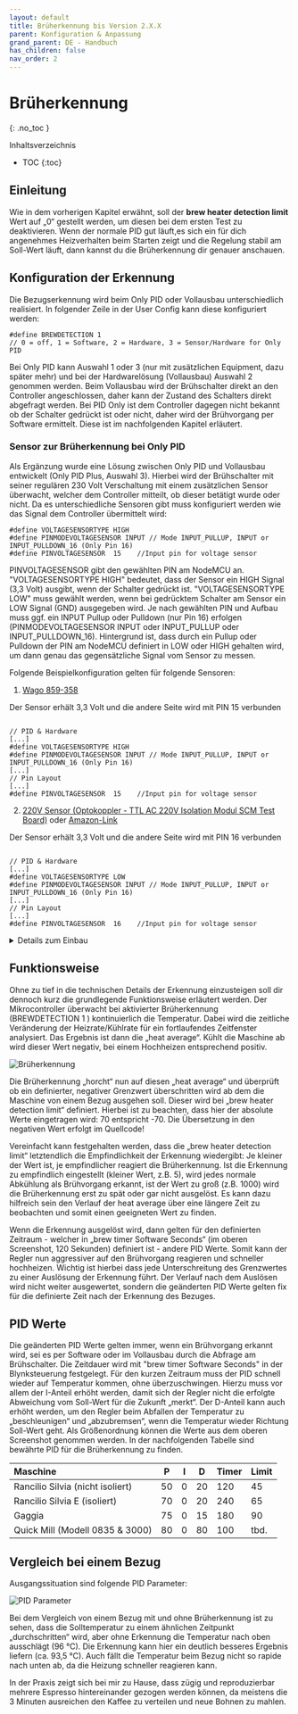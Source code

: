 ```yaml
---
layout: default
title: Brüherkennung bis Version 2.X.X
parent: Konfiguration & Anpassung
grand_parent: DE - Handbuch
has_children: false
nav_order: 2
---
```


# Brüherkennung
{: .no_toc }

Inhaltsverzeichnis

* TOC
{:toc}

## Einleitung

Wie in dem vorherigen Kapitel erwähnt, soll der **brew heater detection limit** Wert auf „0“ gestellt werden, um diesen bei dem ersten Test zu deaktivieren. Wenn der normale PID gut läuft,es sich ein für dich angenehmes Heizverhalten beim Starten zeigt und die Regelung stabil am Soll-Wert läuft, dann kannst du die Brüherkennung dir genauer anschauen.

## Konfiguration der Erkennung

Die Bezugserkennung wird beim Only PID oder Vollausbau unterschiedlich realisiert. In folgender Zeile in der User Config kann diese konfiguriert werden: 
```
#define BREWDETECTION 1            
// 0 = off, 1 = Software, 2 = Hardware, 3 = Sensor/Hardware for Only PID 
```
Bei Only PID kann Auswahl 1 oder 3 (nur mit zusätzlichen Equipment, dazu später mehr) und bei der Hardwarelösung (Vollausbau) Auswahl 2 genommen werden. Beim Vollausbau wird der Brühschalter direkt an den Controller angeschlossen, daher kann der Zustand des Schalters direkt abgefragt werden.
Bei PID Only ist dem Controller dagegen nicht bekannt ob der Schalter gedrückt ist oder nicht, daher wird der Brühvorgang per Software ermittelt. Diese ist im nachfolgenden Kapitel erläutert.
### Sensor zur Brüherkennung bei Only PID
Als Ergänzung wurde eine Lösung zwischen Only PID und Vollausbau entwickelt (Only PID Plus, Auswahl 3). Hierbei wird der Brühschalter mit seiner regulären 230 Volt Verschaltung mit einem zusätzlichen Sensor überwacht, welcher dem Controller mitteilt, ob dieser betätigt wurde oder nicht. Da es unterschiedliche Sensoren gibt muss konfiguriert werden wie das Signal dem Controller übermittelt wird:
```
#define VOLTAGESENSORTYPE HIGH 
#define PINMODEVOLTAGESENSOR INPUT // Mode INPUT_PULLUP, INPUT or INPUT_PULLDOWN_16 (Only Pin 16)
#define PINVOLTAGESENSOR  15    //Input pin for voltage sensor
```
PINVOLTAGESENSOR gibt den gewählten PIN am NodeMCU an. "VOLTAGESENSORTYPE HIGH" bedeutet, dass der Sensor ein HIGH Signal (3,3 Volt) ausgibt, wenn der Schalter gedrückt ist. "VOLTAGESENSORTYPE LOW" muss gewählt werden, wenn bei gedrücktem Schalter am Sensor ein LOW Signal (GND) ausgegeben wird. Je nach gewählten PIN und Aufbau muss ggf. ein INPUT Pullup oder Pulldown (nur Pin 16) erfolgen (PINMODEVOLTAGESENSOR INPUT oder INPUT_PULLUP oder INPUT_PULLDOWN_16). Hintergrund ist, dass durch ein Pullup oder Pulldown der PIN am NodeMCU definiert in LOW oder HIGH gehalten wird, um dann genau das gegensätzliche Signal vom Sensor zu messen. 

Folgende Beispielkonfiguration gelten für folgende Sensoren:
1. [Wago 859-358](https://www.elektro4000.de/Steuerungen-Schaltgeraete/Relais/Schaltrelais/Schaltrelais/WAGO-GmbH-Co-KG-Relaisklemme-859-358::185163.html)

Der Sensor erhält 3,3 Volt und die andere Seite wird mit PIN 15 verbunden

```

// PID & Hardware 
[...]
#define VOLTAGESENSORTYPE HIGH 
#define PINMODEVOLTAGESENSOR INPUT // Mode INPUT_PULLUP, INPUT or INPUT_PULLDOWN_16 (Only Pin 16)
[...]
// Pin Layout
[...]
#define PINVOLTAGESENSOR  15    //Input pin for voltage sensor

```

2. [220V Sensor (Optokoppler - TTL AC 220V Isolation Modul SCM Test Board)](https://www.funduinoshop.com/epages/78096195.mobile/de_DE/?ObjectPath=/Shops/78096195/Products/B-7-2&Locale=de_DE) oder [Amazon-Link](https://www.amazon.de/DollaTek-Mikrocontroller-Optokoppler-Isolationsmodul-Testkarte/dp/B08HQ7K14H/ref=sr_1_19?__mk_de_DE=%C3%85M%C3%85%C5%BD%C3%95%C3%91&crid=1GLK3KV3YG923&keywords=optokoppler&qid=1644770841&sprefix=optokoppler%2Caps%2C106&sr=8-19)

Der Sensor erhält 3,3 Volt und die andere Seite wird mit PIN 16 verbunden


```

// PID & Hardware 
[...]
#define VOLTAGESENSORTYPE LOW 
#define PINMODEVOLTAGESENSOR INPUT // Mode INPUT_PULLUP, INPUT or INPUT_PULLDOWN_16 (Only Pin 16)
[...]
// Pin Layout
[...]
#define PINVOLTAGESENSOR  16    //Input pin for voltage sensor

```

<details markdown="block">
    <summary> Details zum Einbau </summary>

    Im Fall zwei (220V Sensor) sollte es dann wie folgt verbunden sein:

    |Board|Opto|
    |-|-|
    |GND|GND|
    |5V|VCC|
    |PIN 16|OUT|

![QM Opto](../../img/qm-opto.png)
</details>


## Funktionsweise

Ohne zu tief in die technischen Details der Erkennung einzusteigen soll dir dennoch kurz die grundlegende Funktionsweise erläutert werden. Der Mikrocontroller überwacht bei aktivierter Brüherkennung (BREWDETECTION 1 ) kontinuierlich die Temperatur. Dabei wird die zeitliche Veränderung der Heizrate/Kühlrate für ein fortlaufendes Zeitfenster analysiert. Das Ergebnis ist dann die „heat average“. Kühlt die Maschine ab wird dieser Wert negativ, bei einem Hochheizen entsprechend positiv.

![Brüherkennung](../../img/fullsizeoutput_1c57.jpeg)

Die Brüherkennung „horcht“ nun auf diesen „heat average“ und überprüft ob ein definierter, negativer Grenzwert überschritten wird ab dem die Maschine von einem Bezug ausgehen soll. Dieser wird bei „brew heater detection limit“ definiert. Hierbei ist zu beachten, dass hier der absolute Werte eingetragen wird: 70 entspricht -70. Die Übersetzung in den negativen Wert erfolgt im Quellcode!

Vereinfacht kann festgehalten werden, dass die „brew heater detection limit“ letztendlich die Empfindlichkeit der Erkennung wiedergibt: Je kleiner der Wert ist, je empfindlicher reagiert die Brüherkennung. Ist die Erkennung zu empfindlich eingestellt (kleiner Wert, z.B. 5), wird jedes normale Abkühlung als Brühvorgang erkannt, ist der Wert zu groß (z.B. 1000) wird die Brüherkennung erst zu spät oder gar nicht  ausgelöst. Es kann dazu hilfreich sein den Verlauf der heat average über eine längere Zeit zu beobachten und somit einen geeigneten Wert zu finden.

Wenn die Erkennung ausgelöst wird, dann gelten für den definierten Zeitraum - welcher in „brew timer Software Seconds“ (im oberen Screenshot, 120 Sekunden) definiert ist - andere PID Werte. Somit kann der Regler nun aggressiver auf den Brühvorgang reagieren und schneller hochheizen. Wichtig ist hierbei dass jede Unterschreitung des Grenzwertes zu einer Auslösung der Erkennung führt. Der Verlauf nach dem Auslösen wird nicht weiter ausgewertet, sondern die geänderten PID Werte gelten fix für die definierte Zeit nach der Erkennung des Bezuges.

## PID Werte
Die geänderten PID Werte gelten immer, wenn ein Brühvorgang erkannt wird, sei es per Software oder im Vollausbau durch die Abfrage am Brühschalter. Die Zeitdauer wird mit "brew timer Software Seconds" in der Blynksteuerung festgelegt. 
Für den kurzen Zeitraum muss der PID schnell wieder auf Temperatur kommen, ohne überzuschwingen. Hierzu muss vor allem der I-Anteil erhöht werden, damit sich der Regler nicht die erfolgte Abweichung vom Soll-Wert für die Zukunft „merkt“. Der D-Anteil kann auch erhöht werden, um den Regler beim Abfallen der Temperatur zu „beschleunigen“ und „abzubremsen“, wenn die Temperatur wieder Richtung Soll-Wert geht. Als Größenordnung können die Werte aus dem oberen Screenshot genommen werden.
In der nachfolgenden Tabelle sind bewährte PID für die Brüherkennung zu finden.

Maschine |	P |	I |	D | Timer |  Limit 
:-|-|-|-|-|-
Rancilio Silvia (nicht isoliert) | 50 | 0 | 20 | 120 | 45 
Rancilio Silvia E (isoliert) | 70 | 0 | 20 | 240 | 65 
Gaggia | 75 | 0 | 15 | 180 | 90 
Quick Mill (Modell 0835 & 3000) | 80 | 0 | 80 | 100 | tbd.


## Vergleich bei einem Bezug

Ausgangssituation sind folgende PID Parameter:

![PID Parameter](../../img/Screenshot-at-M%C3%A4rz-15-07-47-28.png)

Bei dem Vergleich von einem Bezug mit und ohne Brüherkennung ist zu sehen, dass die Solltemperatur zu einem ähnlichen Zeitpunkt „durchschritten“ wird, aber ohne Erkennung die Temperatur nach oben ausschlägt (96 °C). Die Erkennung kann hier ein deutlich besseres Ergebnis liefern (ca. 93,5 °C). Auch fällt die Temperatur beim Bezug nicht so rapide nach unten ab, da die Heizung schneller reagieren kann.

In der Praxis zeigt sich bei mir zu Hause, dass zügig und reproduzierbar mehrere Espresso hintereinander gezogen werden können, da meistens die 3 Minuten ausreichen den Kaffee zu verteilen und neue Bohnen zu mahlen.
